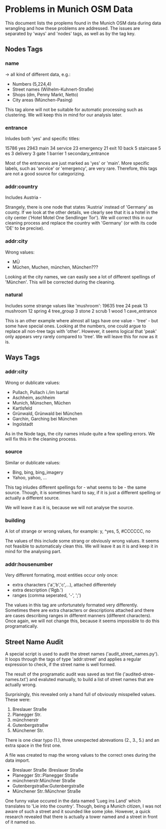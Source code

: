 # Problems in Munich OSM Data
This document lists the proplems found in the Munich OSM data during data wrangling and how these problems are addressed. The issues are separated by 'ways' and 'nodes' tags, as well as by the tag key.

## Nodes Tags

### name
-> all kind of different data, e.g.:
- Numbers (5,224,4)
- Street names (Wilhelm-Kuhnert-Straße)
- Shops (dm, Penny Markt, Netto)
- City areas (München-Pasing)

This tag alone will not be suitable for automatic processing such as clustering. We will keep this in mind for our analysis later.

### entrance
Inludes both 'yes' and specific titles:

15786   yes
2943    main
34      service
23      emergency
21      exit
10      back
5       staircase
5       es
3       delivery
3       gate
1       barrier
1       secondary_entrance

Most of the entrances are just marked as 'yes' or 'main'. More specific labels, such as 'service' or 'emergency', are very rare. Therefore, this tags are not a good source for categorizing.

### addr:country
Includes Austria - 

Strangely, there is one node that states 'Austria' instead of 'Germany' as county. If we look at the other details, we clearly see that it is a hotel in the city center ('Hotel Motel One Sendlinger Tor'). We will correct this in our cleaning process and replace the country with 'Germany' (or with its code 'DE' to be precise).

### addr:city
Wrong values:
- MÜ
- Müchen, Muchen, münchen, München???

Looking at the city names, we can easily see a lot of different spellings of 'München'. This will be corrected during the cleaning.

### natural
Includes some strange values like 'mushroom':
19635   tree
24      peak
13      mushroom
12      spring
4       tree_group
3       stone
2       scrub
1       wood
1       cave_entrance

This is an other example where almost all tags have one value - 'tree' - but some have special ones. Looking at the numbers, one could argue to replace all non-tree tags with 'other'. However, it seems logical that 'peak' only appears very rarely compared to 'tree'. We will leave this for now as it is.


## Ways Tags

### addr:city
Wrong or dublicate values:
- Pullach, Pullach i./im Isartal
- Aschheim, aschheim
- Munich, Münschen, Müchen
- Kartlsfeld
- Grünwald, Grünwald bei München
- Garchin, Garching bei München
- Ingolstadt

As in the Node tags, the city names inlude quite a few spelling errors. We will fix this in the cleaning process.

### source
Similar or dublicate values:
- Bing, bing, bing_imagery
- Yahoo, yahoo, ...

This tag inludes different spellings for - what seems to be - the same source. Though, it is sometimes hard to say, if it is just a different spelling or actually a different source.

We will leave it as it is, because we will not analyse the source.

### building
A lot of strange or wrong values, for example:
y, ^yes, 5, #CCCCCC, no

The values of this include some strang or obviously wrong values. It seems not feasible to automaticaly clean this. We will leave it as it is and keep it in mind for the analysing part.

### addr:housenumber
Very different formating, most entities occur only once:
- extra characters ('a','b','c',...), attached differentely
- extra description ('Rgb.')
- ranges (comma seperated, '-', ';')

The values in this tag are unfortunately formated very differently. Sometimes there are extra characters or descriptions attached and there are cases describing ranges in different manners (different characters). Once again, we will not change this, because it seems impossible to do this programatically.
    

## Street Name Audit
A special script is used to audit the street names ('audit_street_names.py'). It loops through the tags of type 'addr:street' and applies a regular expression to check, if the street name is well formed.

The result of the programatic audit was saved as text file ('audited-stree-names.txt') and  evaluted manually, to build a list of street names that are actually wrong.

Surprisingly, this revealed only a hand full of obviously misspelled values. These were:

1. Breslauer Straße 
2. Planegger Str.
3. münchnerstr
4. Gutenbergstraßw
5. Münchener Str.

There is one clear typo (1.), three unexpected abrevations (2., 3., 5.) and an extra space in the first one. 

A file was created to map the wrong values to the correct ones during the data import.

- Breslauer Straße :Breslauer Straße
- Planegger Str.:Planegger Straße
- münchnerstr:Münchner Straße
- Gutenbergstraßw:Gutenbergstraße
- Münchener Str.:Münchner Straße

One funny value occured in the data named 'Lueg ins Land' which translates to 'Lie into the country'. Though, being a Munich citizen, I was not aware of such a street and it sounded like some joke. However, a quick research revealed that there is actually a tower named and a street in front of it named so.
